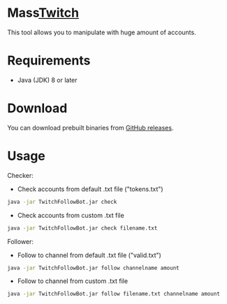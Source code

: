 # Mass[Twitch](https://twitch.tv)

This tool allows you to manipulate with huge amount of accounts.

# Requirements

- Java (JDK) 8 or later

# Download

You can download prebuilt binaries from [GitHub releases](https://github.com/OGSegu/TwitchTool/releases).

# Usage

Checker:

- Check accounts from default .txt file ("tokens.txt")
```bash
java -jar TwitchFollowBot.jar check
```

- Check accounts from custom .txt file
```bash
java -jar TwitchFollowBot.jar check filename.txt
```

Follower:

- Follow to channel from default .txt file ("valid.txt")
```bash
java -jar TwitchFollowBot.jar follow channelname amount
```

- Follow to channel from custom .txt file
```bash
java -jar TwitchFollowBot.jar follow filename.txt channelname amount
```
